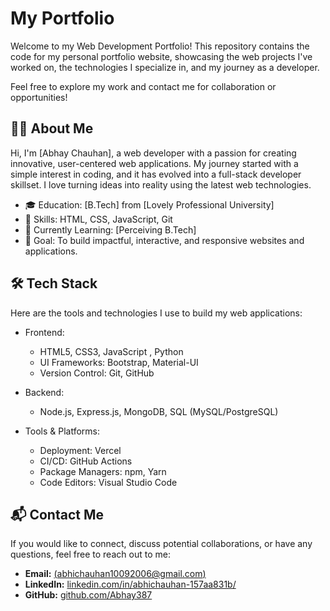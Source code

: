 
# My Portfolio

Welcome to my Web Development Portfolio! This repository contains the code for my personal portfolio website, showcasing the web projects I've worked on, the technologies I specialize in, and my journey as a developer. 

Feel free to explore my work and contact me for collaboration or opportunities!



## 👨‍💻 About Me

Hi, I'm [Abhay Chauhan], a web developer with a passion for creating innovative, user-centered web applications. My journey started with a simple interest in coding, and it has evolved into a full-stack developer skillset. I love turning ideas into reality using the latest web technologies.

- 🎓 Education: [B.Tech] from [Lovely Professional University]
- 🔧 Skills: HTML, CSS, JavaScript, Git
- 🌱 Currently Learning: [Perceiving B.Tech]
- 🎯 Goal: To build impactful, interactive, and responsive websites and applications.

## 🛠️ Tech Stack

Here are the tools and technologies I use to build my web applications:

- Frontend:
  - HTML5, CSS3, JavaScript , Python
  - UI Frameworks: Bootstrap, Material-UI
  - Version Control: Git, GitHub

- Backend:
  - Node.js, Express.js, MongoDB, SQL (MySQL/PostgreSQL)


- Tools & Platforms:
  - Deployment: Vercel 
  - CI/CD: GitHub Actions
  - Package Managers: npm, Yarn
  - Code Editors: Visual Studio Code




## 📬 Contact Me

If you would like to connect, discuss potential collaborations, or have any questions, feel free to reach out to me:

- **Email:** [(abhichauhan10092006@gmail.com)](abhichauhan10092006@gmail.com)
- **LinkedIn:** [linkedin.com/in/abhichauhan-157aa831b/](https://www.linkedin.com/in/abhichauhan-157aa831b/)
- **GitHub:** [github.com/Abhay387](https://github.com/Abhay387)
